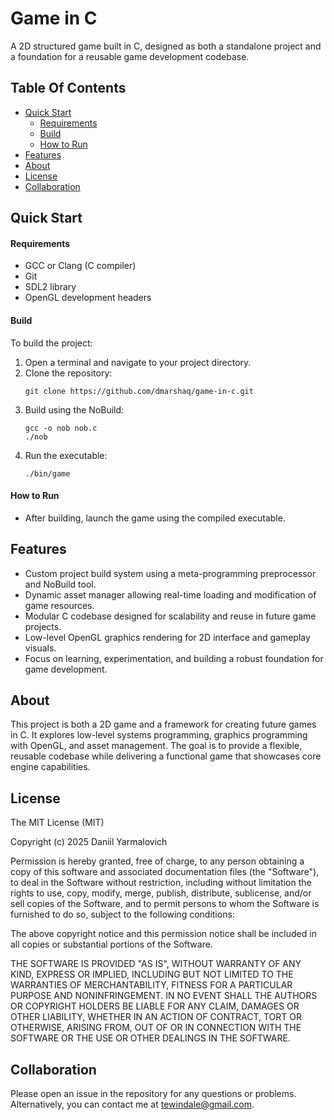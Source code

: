 # Game in C

A 2D structured game built in C, designed as both a standalone project and a foundation for a reusable game development codebase.

Table Of Contents
-----------------
* [Quick Start](#quick-start)
    * [Requirements](#requirements)
    * [Build](#build)
    * [How to Run](#how-to-run)
* [Features](#features)
* [About](#about)
* [License](#license)
* [Collaboration](#collaboration)

Quick Start
-----------------
#### Requirements
* GCC or Clang (C compiler)
* Git
* SDL2 library
* OpenGL development headers

#### Build
To build the project:

1. Open a terminal and navigate to your project directory.
2. Clone the repository:
   ```
   git clone https://github.com/dmarshaq/game-in-c.git
   ```
3. Build using the NoBuild:
   ```
   gcc -o nob nob.c
   ./nob
   ```
4. Run the executable:
   ```
   ./bin/game
   ```

#### How to Run
- After building, launch the game using the compiled executable.

Features
-----------------
- Custom project build system using a meta-programming preprocessor and NoBuild tool.
- Dynamic asset manager allowing real-time loading and modification of game resources.
- Modular C codebase designed for scalability and reuse in future game projects.
- Low-level OpenGL graphics rendering for 2D interface and gameplay visuals.
- Focus on learning, experimentation, and building a robust foundation for game development.

About
-----------------
This project is both a 2D game and a framework for creating future games in C. It explores low-level systems programming, graphics programming with OpenGL, and asset management. The goal is to provide a flexible, reusable codebase while delivering a functional game that showcases core engine capabilities.

License
-----------------
The MIT License (MIT)

Copyright (c) 2025 Daniil Yarmalovich

Permission is hereby granted, free of charge, to any person obtaining a copy
of this software and associated documentation files (the "Software"), to deal
in the Software without restriction, including without limitation the rights
to use, copy, modify, merge, publish, distribute, sublicense, and/or sell
copies of the Software, and to permit persons to whom the Software is
furnished to do so, subject to the following conditions:

The above copyright notice and this permission notice shall be included in
all copies or substantial portions of the Software.

THE SOFTWARE IS PROVIDED "AS IS", WITHOUT WARRANTY OF ANY KIND, EXPRESS OR
IMPLIED, INCLUDING BUT NOT LIMITED TO THE WARRANTIES OF MERCHANTABILITY,
FITNESS FOR A PARTICULAR PURPOSE AND NONINFRINGEMENT. IN NO EVENT SHALL THE
AUTHORS OR COPYRIGHT HOLDERS BE LIABLE FOR ANY CLAIM, DAMAGES OR OTHER
LIABILITY, WHETHER IN AN ACTION OF CONTRACT, TORT OR OTHERWISE, ARISING FROM,
OUT OF OR IN CONNECTION WITH THE SOFTWARE OR THE USE OR OTHER DEALINGS IN
THE SOFTWARE.

Collaboration
-----------------
Please open an issue in the repository for any questions or problems.
Alternatively, you can contact me at tewindale@gmail.com.
